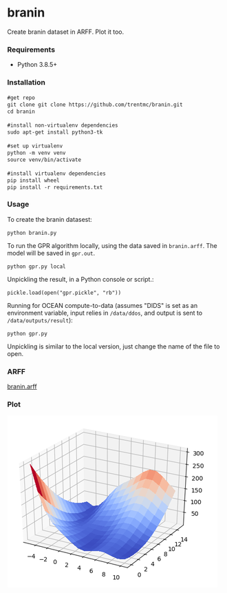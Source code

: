 # branin
Create branin dataset in ARFF. Plot it too.

### Requirements

- Python 3.8.5+

### Installation
```
#get repo
git clone git clone https://github.com/trentmc/branin.git
cd branin

#install non-virtualenv dependencies
sudo apt-get install python3-tk

#set up virtualenv
python -m venv venv
source venv/bin/activate

#install virtualenv dependencies
pip install wheel
pip install -r requirements.txt
```

### Usage
To create the branin datasest:

```console
python branin.py
```

To run the GPR algorithm locally, using the data saved in `branin.arff`. The model will be saved in `gpr.out`.
```console
python gpr.py local
```

Unpickling the result, in a Python console or script.:
```console
pickle.load(open("gpr.pickle", "rb"))
```

Running for OCEAN compute-to-data (assumes "DIDS" is set as an environment variable, input relies in `/data/ddos`, and output is sent to `/data/outputs/result`):
```console
python gpr.py
```

Unpickling is similar to the local version, just change the name of the file to open.


### ARFF
[branin.arff](branin.arff)

### Plot

![Image of branin](branin.png)
